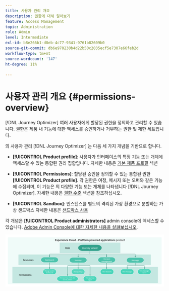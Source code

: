 ```yaml
---
title: 사용자 관리 개요
description: 권한에 대해 알아보기
feature: Access Management
topic: Administration
role: Admin
level: Intermediate
exl-id: b8e266b1-d8eb-4c77-9341-9761b82609b0
source-git-commit: db6e970230b4d22b50c2035ecf5e7307e66feb2d
workflow-type: tm+mt
source-wordcount: '147'
ht-degree: 11%

---
```


# 사용자 관리 개요 {#permissions-overview}

[!DNL Journey Optimizer] 여러 사용자에게 할당된 권한을 정의하고 관리할 수 있습니다. 권한은 제품 내 기능에 대한 액세스를 승인하거나 거부하는 권한 및 제한 세트입니다.

의 사용자 관리 [!DNL Journey Optimizer] 는 다음 세 가지 개념을 기반으로 합니다.

* **[!UICONTROL Product profile]**: 사용자가 인터페이스의 특정 기능 또는 개체에 액세스할 수 있는 통합된 권리 집합입니다. 자세한 내용은 [기본 제품 프로필](ootb-product-profiles.md) 섹션

* **[!UICONTROL Permissions]**: 할당된 승인을 정의할 수 있는 통합된 권한 **[!UICONTROL Product profile]**. 각 권한은 여정, 메시지 또는 오퍼와 같은 기능에 수집되며, 이 기능은 의 다양한 기능 또는 개체를 나타냅니다 [!DNL Journey Optimizer]. 자세한 내용은 [권한 수준](high-low-permissions.md) 섹션을 참조하십시오.

* **[!UICONTROL Sandbox]**: 인스턴스를 별도의 격리된 가상 환경으로 분할하는 가상 샌드박스 자세한 내용은 [샌드박스 사용](sandboxes.md)

각 개념은 **[!UICONTROL Product administrators]** admin console에 액세스할 수 있습니다. [Adobe Admin Console에 대한 자세한 내용을 살펴보십시오](https://helpx.adobe.com/kr/enterprise/managing/user-guide.html).

![](assets/do-not-localize/permissions_2.png)
